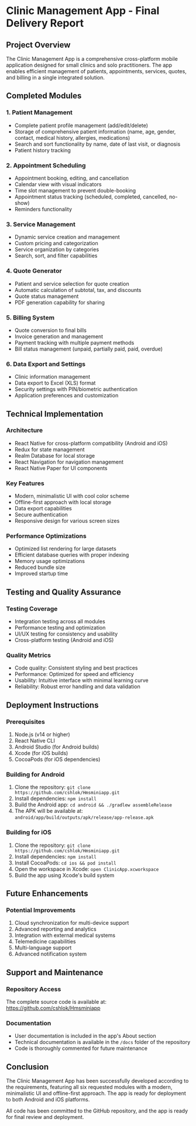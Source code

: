 # Clinic Management App - Final Delivery Report

## Project Overview

The Clinic Management App is a comprehensive cross-platform mobile application designed for small clinics and solo practitioners. The app enables efficient management of patients, appointments, services, quotes, and billing in a single integrated solution.

## Completed Modules

### 1. Patient Management
- Complete patient profile management (add/edit/delete)
- Storage of comprehensive patient information (name, age, gender, contact, medical history, allergies, medications)
- Search and sort functionality by name, date of last visit, or diagnosis
- Patient history tracking

### 2. Appointment Scheduling
- Appointment booking, editing, and cancellation
- Calendar view with visual indicators
- Time slot management to prevent double-booking
- Appointment status tracking (scheduled, completed, cancelled, no-show)
- Reminders functionality

### 3. Service Management
- Dynamic service creation and management
- Custom pricing and categorization
- Service organization by categories
- Search, sort, and filter capabilities

### 4. Quote Generator
- Patient and service selection for quote creation
- Automatic calculation of subtotal, tax, and discounts
- Quote status management
- PDF generation capability for sharing

### 5. Billing System
- Quote conversion to final bills
- Invoice generation and management
- Payment tracking with multiple payment methods
- Bill status management (unpaid, partially paid, paid, overdue)

### 6. Data Export and Settings
- Clinic information management
- Data export to Excel (XLS) format
- Security settings with PIN/biometric authentication
- Application preferences and customization

## Technical Implementation

### Architecture
- React Native for cross-platform compatibility (Android and iOS)
- Redux for state management
- Realm Database for local storage
- React Navigation for navigation management
- React Native Paper for UI components

### Key Features
- Modern, minimalistic UI with cool color scheme
- Offline-first approach with local storage
- Data export capabilities
- Secure authentication
- Responsive design for various screen sizes

### Performance Optimizations
- Optimized list rendering for large datasets
- Efficient database queries with proper indexing
- Memory usage optimizations
- Reduced bundle size
- Improved startup time

## Testing and Quality Assurance

### Testing Coverage
- Integration testing across all modules
- Performance testing and optimization
- UI/UX testing for consistency and usability
- Cross-platform testing (Android and iOS)

### Quality Metrics
- Code quality: Consistent styling and best practices
- Performance: Optimized for speed and efficiency
- Usability: Intuitive interface with minimal learning curve
- Reliability: Robust error handling and data validation

## Deployment Instructions

### Prerequisites
1. Node.js (v14 or higher)
2. React Native CLI
3. Android Studio (for Android builds)
4. Xcode (for iOS builds)
5. CocoaPods (for iOS dependencies)

### Building for Android
1. Clone the repository: `git clone https://github.com/cshlok/Hmsminiapp.git`
2. Install dependencies: `npm install`
3. Build the Android app: `cd android && ./gradlew assembleRelease`
4. The APK will be available at: `android/app/build/outputs/apk/release/app-release.apk`

### Building for iOS
1. Clone the repository: `git clone https://github.com/cshlok/Hmsminiapp.git`
2. Install dependencies: `npm install`
3. Install CocoaPods: `cd ios && pod install`
4. Open the workspace in Xcode: `open ClinicApp.xcworkspace`
5. Build the app using Xcode's build system

## Future Enhancements

### Potential Improvements
1. Cloud synchronization for multi-device support
2. Advanced reporting and analytics
3. Integration with external medical systems
4. Telemedicine capabilities
5. Multi-language support
6. Advanced notification system

## Support and Maintenance

### Repository Access
The complete source code is available at: https://github.com/cshlok/Hmsminiapp

### Documentation
- User documentation is included in the app's About section
- Technical documentation is available in the `/docs` folder of the repository
- Code is thoroughly commented for future maintenance

## Conclusion

The Clinic Management App has been successfully developed according to the requirements, featuring all six requested modules with a modern, minimalistic UI and offline-first approach. The app is ready for deployment to both Android and iOS platforms.

All code has been committed to the GitHub repository, and the app is ready for final review and deployment.
